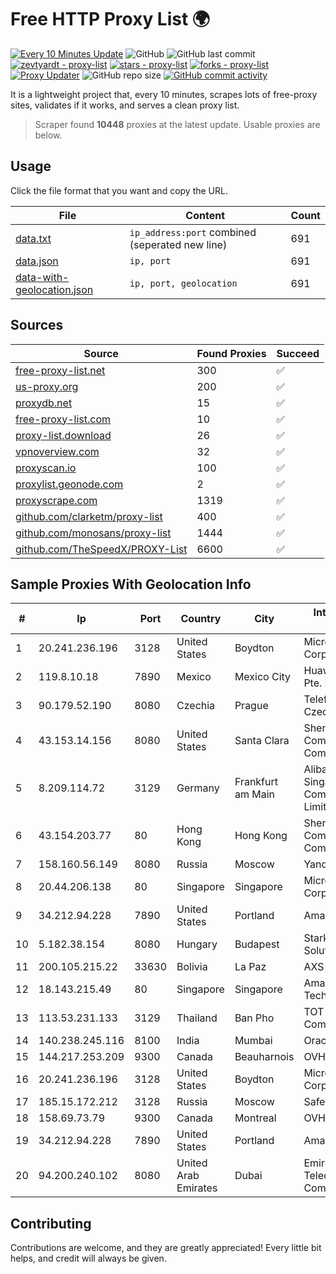 
# Free HTTP Proxy List 🌍

[![Every 10 Minutes Update](https://github.com/mertguvencli/http-proxy-list/actions/workflows/main.yml/badge.svg?branch=main)](https://github.com/mertguvencli/http-proxy-list/actions/workflows/main.yml)
![GitHub](https://img.shields.io/github/license/mertguvencli/http-proxy-list)
![GitHub last commit](https://img.shields.io/github/last-commit/mertguvencli/http-proxy-list)
[![zevtyardt - proxy-list](https://img.shields.io/static/v1?label=zevtyardt&message=proxy-list&color=blue&logo=github)](https://github.com/zevtyardt/proxy-list "Go to GitHub repo")
[![stars - proxy-list](https://img.shields.io/github/stars/zevtyardt/proxy-list?style=social)](https://github.com/zevtyardt/proxy-list)
[![forks - proxy-list](https://img.shields.io/github/forks/zevtyardt/proxy-list?style=social)](https://github.com/zevtyardt/proxy-list)
[![Proxy Updater](https://github.com/zevtyardt/proxy-list/workflows/Proxy%20Updater/badge.svg)](https://github.com/zevtyardt/proxy-list/actions?query=workflow:"Proxy+Updater")
![GitHub repo size](https://img.shields.io/github/repo-size/zevtyardt/proxy-list)
[![GitHub commit activity](https://img.shields.io/github/commit-activity/m/zevtyardt/proxy-list?logo=commits)](https://github.com/zevtyardt/proxy-list/commits/main)

It is a lightweight project that, every 10 minutes, scrapes lots of free-proxy sites, validates if it works, and serves a clean proxy list.

> Scraper found **10448** proxies at the latest update. Usable proxies are below.

## Usage

Click the file format that you want and copy the URL.

|File|Content|Count|
|----|-------|-----|
|[data.txt](https://raw.githubusercontent.com/mertguvencli/http-proxy-list/main/proxy-list/data.txt)|`ip_address:port` combined (seperated new line)|691|
|[data.json](https://raw.githubusercontent.com/mertguvencli/http-proxy-list/main/proxy-list/data.json)|`ip, port`|691|
|[data-with-geolocation.json](https://raw.githubusercontent.com/mertguvencli/http-proxy-list/main/proxy-list/data-with-geolocation.json)|`ip, port, geolocation`|691|

## Sources

|Source|Found Proxies|Succeed|
|------|-------------|-------|
|[free-proxy-list.net](https://free-proxy-list.net)|300|✅|
|[us-proxy.org](https://www.us-proxy.org)|200|✅|
|[proxydb.net](http://proxydb.net)|15|✅|
|[free-proxy-list.com](https://free-proxy-list.com/?page=&port=&type%5B%5D=http&type%5B%5D=https&up_time=0&search=Search)|10|✅|
|[proxy-list.download](https://www.proxy-list.download/HTTP)|26|✅|
|[vpnoverview.com](https://vpnoverview.com/privacy/anonymous-browsing/free-proxy-servers)|32|✅|
|[proxyscan.io](https://www.proxyscan.io)|100|✅|
|[proxylist.geonode.com](https://proxylist.geonode.com/api/proxy-list?limit=300&page=1&sort_by=lastChecked&sort_type=desc&protocols=http,https)|2|✅|
|[proxyscrape.com](https://api.proxyscrape.com/v2/?request=displayproxies&protocol=http&timeout=10000&country=all&ssl=all&anonymity=all)|1319|✅|
|[github.com/clarketm/proxy-list](https://raw.githubusercontent.com/clarketm/proxy-list/master/proxy-list-raw.txt)|400|✅|
|[github.com/monosans/proxy-list](https://raw.githubusercontent.com/monosans/proxy-list/main/proxies/http.txt)|1444|✅|
|[github.com/TheSpeedX/PROXY-List](https://raw.githubusercontent.com/TheSpeedX/PROXY-List/master/http.txt)|6600|✅|


## Sample Proxies With Geolocation Info

|#|Ip|Port|Country|City|Internet Service Provider|
|-|--|----|-------|----|-------------------------|
|1|20.241.236.196|3128|United States|Boydton|Microsoft Corporation|
|2|119.8.10.18|7890|Mexico|Mexico City|Huawei International Pte. LTD|
|3|90.179.52.190|8080|Czechia|Prague|Telefonica O2 Czech Republic, a.s.|
|4|43.153.14.156|8080|United States|Santa Clara|Shenzhen Tencent Computer Systems Company Limited|
|5|8.209.114.72|3129|Germany|Frankfurt am Main|Alibaba.com Singapore E-Commerce Private Limited|
|6|43.154.203.77|80|Hong Kong|Hong Kong|Shenzhen Tencent Computer Systems Company Limited|
|7|158.160.56.149|8080|Russia|Moscow|Yandex.Cloud LLC|
|8|20.44.206.138|80|Singapore|Singapore|Microsoft Corporation|
|9|34.212.94.228|7890|United States|Portland|Amazon.com, Inc.|
|10|5.182.38.154|8080|Hungary|Budapest|Stark Industries Solutions LTD|
|11|200.105.215.22|33630|Bolivia|La Paz|AXS Bolivia S. A.|
|12|18.143.215.49|80|Singapore|Singapore|Amazon Technologies Inc.|
|13|113.53.231.133|3129|Thailand|Ban Pho|TOT Public Company Limited|
|14|140.238.245.116|8100|India|Mumbai|Oracle Corporation|
|15|144.217.253.209|9300|Canada|Beauharnois|OVH SAS|
|16|20.241.236.196|3128|United States|Boydton|Microsoft Corporation|
|17|185.15.172.212|3128|Russia|Moscow|SafeData LLC|
|18|158.69.73.79|9300|Canada|Montreal|OVH SAS|
|19|34.212.94.228|7890|United States|Portland|Amazon.com, Inc.|
|20|94.200.240.102|8080|United Arab Emirates|Dubai|Emirates Integrated Telecommunications Company PJSC|



## Contributing

Contributions are welcome, and they are greatly appreciated! Every
little bit helps, and credit will always be given.

